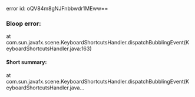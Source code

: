 error id: oQV84m8gNJFnbbwdr1MEww==
### Bloop error:

at com.sun.javafx.scene.KeyboardShortcutsHandler.dispatchBubblingEvent(KeyboardShortcutsHandler.java:163)
#### Short summary: 

at com.sun.javafx.scene.KeyboardShortcutsHandler.dispatchBubblingEvent(KeyboardShortcutsHandler.java...